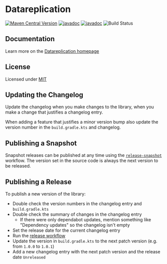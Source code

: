 # Datareplication

[![Maven Central Version](https://img.shields.io/maven-central/v/io.datareplication/datareplication)](https://central.sonatype.com/artifact/io.datareplication/datareplication)
[![javadoc](https://javadoc.io/badge2/io.datareplication/datareplication/javadoc.svg)](https://datareplication.io/datareplication-java/)
[![javadoc](https://img.shields.io/badge/spec-datareplication.io-purple)](https://datareplication.io/spec/)
![Build Status](https://github.com/datareplication/datareplication-java/actions/workflows/build.yml/badge.svg)

## Documentation

Learn more on the [Datareplication homepage](https://www.datareplication.io)

## License

Licensed under [MIT](LICENSE)

## Updating the Changelog

Update the changelog when you make changes to the library, when you make a change that justifies a changelog entry.

When adding a feature that justifies a minor version bump also update the version number in the `build.gradle.kts` and
changelog.

## Publishing a Snapshot
Snapshot releases can be published at any time using the
[`release-snapshot`](https://github.com/datareplication/datareplication-java/actions/workflows/release-snapshot.yml)
workflow. The version set in the source code is always the next version to be released.

## Publishing a Release

To publish a new version of the library:

* Double check the version numbers in the changelog entry and `build.gradle.kts`
* Double check the summary of changes in the changelog entry
    * If there were only dependabot updates, mention something like "Dependency updates" so the changelog isn't empty
* Set the release date for the current changelog entry
* Run the [release workflow](https://github.com/datareplication/datareplication-java/actions/workflows/release.yml)
* Update the version in `build.gradle.kts` to the next patch version (e.g. from `1.0.0` to `1.0.1`)
* Add a new changelog entry with the next patch version and the release date `Unreleased`
